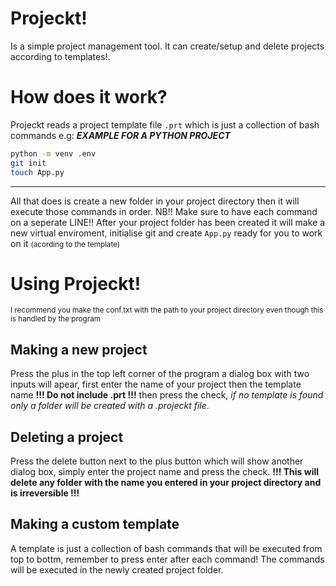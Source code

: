 # Projeckt!
Is a simple project management tool. It can create/setup and delete projects according to templates!.

# How does it work?
Projeckt reads a project template file `.prt` which is just a collection of bash commands e.g:
***EXAMPLE FOR A PYTHON PROJECT***
```bash
python -m venv .env
git init
touch App.py
```
---

All that does is create a new folder in your project directory then it will execute those commands in order. NB!! Make sure to have each command on a seperate LINE!!
After your project folder has been created it will make a new virtual enviroment, initialise git and create `App.py` ready for you to work on it <small>(acording to the template)</small>

# Using Projeckt!
<sub>I recommend you make the conf.txt with the path to your project directory even though this is handled by the program</sub>

## Making a new project
Press the plus in the top left corner of the program a dialog box with two inputs will apear, first enter the name of your project then the template name **!!! Do not include .prt !!!** then press the check, *if no template is found only a folder will be created with a .projeckt file*. 

## Deleting a project
Press the delete button next to the plus button which will show another dialog box, simply enter the project name and press the check. **!!! This will delete any folder with the name you entered in your project directory and is irreversible !!!**

## Making a custom template
A template is just a collection of bash commands that will be executed from top to bottm, remember to press enter after each command! The commands will be executed in the newly created project folder.
